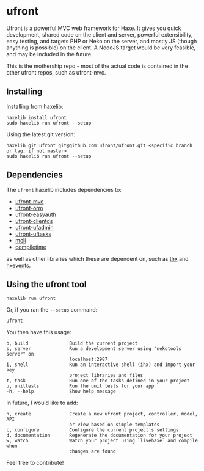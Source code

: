 ufront
======

Ufront is a powerful MVC web framework for Haxe. It gives you quick development, shared code on the client and server, powerful extensibility, easy testing, and targets PHP or Neko on the server, and mostly JS (though anything is possible) on the client.  A NodeJS target would be very feasible, and may be included in the future.

This is the mothership repo - most of the actual code is contained in the other ufront repos, such as ufront-mvc.

Installing
----------

Installing from haxelib:

    haxelib install ufront
    sudo haxelib run ufront --setup

Using the latest git version:

    haxelib git ufront git@github.com:ufront/ufront.git <specific branch or tag, if not master>
    sudo haxelib run ufront --setup

Dependencies
------------

The `ufront` haxelib includes dependencies to:

 - [ufront-mvc](https://github.com/ufront/ufront-mvc)
 - [ufront-orm](https://github.com/ufront/ufront-orm)
 - [ufront-easyauth](https://github.com/ufront/ufront-easyauth)
 - [ufront-clientds](https://github.com/ufront/ufront-clientds)
 - [ufront-ufadmin](https://github.com/ufront/ufront-ufadmin)
 - [ufront-uftasks](https://github.com/ufront/ufront-uftasks)
 - [mcli](https://github.com/waneck/mcli)
 - [compiletime](https://github.com/jasononeil/compiletime)

as well as other libraries which these are dependent on, such as [thx](https://github.com/fponticelli/thx) and [hxevents](https://github.com/ufront/hxevents).

Using the ufront tool
---------------------

    haxelib run ufront

Or, if you ran the `--setup` command:

    ufront

You then have this usage:

	b, build               Build the current project 
	s, server              Run a development server using "nekotools server" on 
	                       localhost:2987  
	i, shell               Run an interactive shell (ihx) and import your key 
	                       project libraries and files  
	t, task                Run one of the tasks defined in your project
	u, unittests           Run the unit tests for your app
	-h, --help             Show help message

In future, I would like to add:

	n, create              Create a new ufront project, controller, model, API 
	                       or view based on simple templates
	c, configure           Configure the current project's settings 
	d, documentation       Regenerate the documentation for your project
	w, watch               Watch your project using `livehaxe` and compile when 
	                       changes are found

Feel free to contribute!